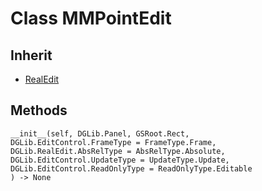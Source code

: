 # Class MMPointEdit

## Inherit

* [RealEdit](RealEdit.md)

## Methods
```
__init__(self, DGLib.Panel, GSRoot.Rect,
DGLib.EditControl.FrameType = FrameType.Frame, 
DGLib.RealEdit.AbsRelType = AbsRelType.Absolute, 
DGLib.EditControl.UpdateType = UpdateType.Update,
DGLib.EditControl.ReadOnlyType = ReadOnlyType.Editable
) -> None
```
